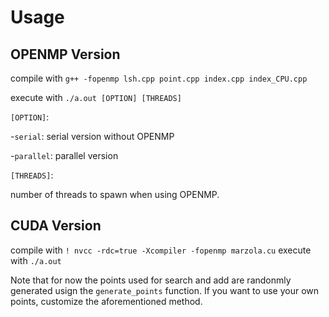 # Usage

## OPENMP Version
compile with `g++ -fopenmp lsh.cpp point.cpp index.cpp index_CPU.cpp`

execute with `./a.out [OPTION] [THREADS]`

`[OPTION]`: 

-`serial`: serial version without OPENMP

-`parallel`: parallel version

`[THREADS]`:

number of threads to spawn when using OPENMP.

## CUDA Version

compile with `! nvcc -rdc=true -Xcompiler -fopenmp marzola.cu`
execute with `./a.out`

Note that for now the points used for search and add are randonmly generated usign the `generate_points` function. If you want to use your own points, customize the aforementioned method.

